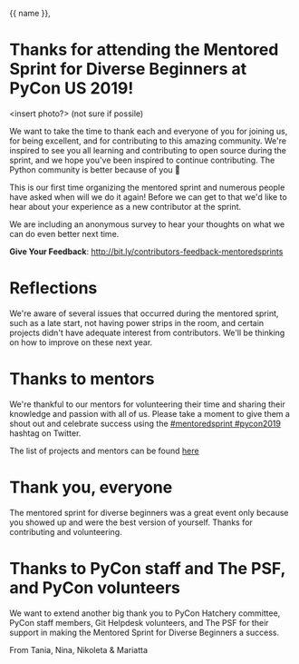 {{ name }},

# Thanks for attending the Mentored Sprint for Diverse Beginners at PyCon US 2019!

<insert photo?> (not sure if possile)

We want to take the time to thank each and everyone of you for joining us, for being
excellent, and for contributing to this amazing community. We're inspired to see you
all learning and contributing to open source during the sprint, and we
hope you've been inspired to continue contributing. The Python community is better
because of you 💜

This is our first time organizing the mentored sprint and numerous people
have asked when will we do it again! Before we can get to that we'd like to hear
about your experience as a new contributor at the sprint.

We are including an anonymous survey to hear your thoughts on what we can do even
better next time. 

**Give Your Feedback**: http://bit.ly/contributors-feedback-mentoredsprints

# Reflections

We're aware of several issues that occurred during the mentored sprint, such as a late
start, not having power strips in the room, and certain projects didn't have
adequate interest from contributors. We'll be thinking on how to improve on these
next year.

# Thanks to mentors

We're thankful to our mentors for volunteering their time and sharing their knowledge
and passion with all of us. Please take a moment to give them a shout out and celebrate
success using the [#mentoredsprint #pycon2019](https://twitter.com/search?q=%23mentoredsprint%20%23pycon2019&src=typd) hashtag on Twitter.

The list of projects and mentors can be found [here](https://mentored-sprint-for-diverse-beginners.readthedocs.io/projects_list.html)

# Thank you, everyone

The mentored sprint for diverse beginners was a great event only because you showed
up and were the best version of yourself. Thanks for contributing and volunteering.

# Thanks to PyCon staff and The PSF, and PyCon volunteers

We want to extend another big thank you to PyCon Hatchery committee, PyCon staff members, Git
Helpdesk volunteers, and The PSF for their support in making the Mentored Sprint
for Diverse Beginners a success.

From Tania, Nina, Nikoleta & Mariatta
